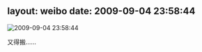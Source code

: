 layout: weibo
date: 2009-09-04 23:58:44
---
<meta name="referrer" content="no-referrer" />

<img src="/images/favicon.ico" style="float: left;"/>2009-09-04 23:58:44

又得搬……

